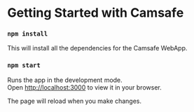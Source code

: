 
# Getting Started with Camsafe

### `npm install`

This will install all the dependencies for the Camsafe WebApp.

### `npm start`

Runs the app in the development mode.\
Open [http://localhost:3000](http://localhost:3000) to view it in your browser.

The page will reload when you make changes.
